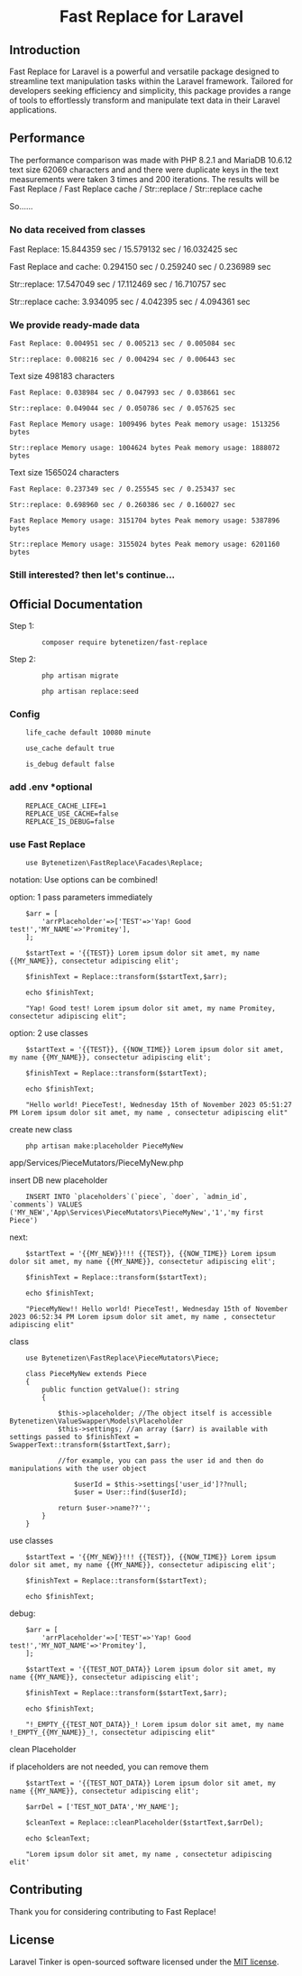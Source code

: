 <h1 align="center">Fast Replace for Laravel</h1>


## Introduction

Fast Replace for Laravel is a powerful and versatile package 
designed to streamline text manipulation tasks within the 
Laravel framework. Tailored for developers seeking 
efficiency and simplicity, this package provides a range 
of tools to effortlessly transform and manipulate text data 
in their Laravel applications.

## Performance

The performance comparison was made with PHP 8.2.1 and MariaDB 10.6.12
text size 62069 characters and and there were duplicate keys in the text 
measurements were taken 3 times and 200 iterations.
The results will be Fast Replace / Fast Replace cache / 
Str::replace / Str::replace cache

So......

### No data received from classes

Fast Replace: 15.844359 sec / 15.579132 sec / 16.032425 sec

Fast Replace and cache: 0.294150 sec / 0.259240 sec / 0.236989 sec

Str::replace: 17.547049 sec / 17.112469 sec / 16.710757 sec

Str::replace cache: 3.934095 sec / 4.042395 sec / 4.094361 sec

### We provide ready-made data

    Fast Replace: 0.004951 sec / 0.005213 sec / 0.005084 sec

    Str::replace: 0.008216 sec / 0.004294 sec / 0.006443 sec

Text size 498183 characters

    Fast Replace: 0.038984 sec / 0.047993 sec / 0.038661 sec

    Str::replace: 0.049044 sec / 0.050786 sec / 0.057625 sec

    Fast Replace Memory usage: 1009496 bytes Peak memory usage: 1513256 bytes

    Str::replace Memory usage: 1004624 bytes Peak memory usage: 1888072 bytes

Text size 1565024 characters

    Fast Replace: 0.237349 sec / 0.255545 sec / 0.253437 sec

    Str::replace: 0.698960 sec / 0.260386 sec / 0.160027 sec

    Fast Replace Memory usage: 3151704 bytes Peak memory usage: 5387896 bytes

    Str::replace Memory usage: 3155024 bytes Peak memory usage: 6201160 bytes

### Still interested? then let's continue...


## Official Documentation

Step 1:     

            composer require bytenetizen/fast-replace

Step 2: 

            php artisan migrate

            php artisan replace:seed

### Config

        life_cache default 10080 minute

        use_cache default true

        is_debug default false

### add .env *optional

        REPLACE_CACHE_LIFE=1
        REPLACE_USE_CACHE=false
        REPLACE_IS_DEBUG=false

### use Fast Replace

        use Bytenetizen\FastReplace\Facades\Replace;

notation: Use options can be combined!

option: 1 pass parameters immediately

        $arr = [
            'arrPlaceholder'=>['TEST'=>'Yap! Good test!','MY_NAME'=>'Promitey'],
        ];

        $startText = '{{TEST}} Lorem ipsum dolor sit amet, my name {{MY_NAME}}, consectetur adipiscing elit';

        $finishText = Replace::transform($startText,$arr);

        echo $finishText;

        "Yap! Good test! Lorem ipsum dolor sit amet, my name Promitey, consectetur adipiscing elit";

option: 2 use classes

        $startText = '{{TEST}}, {{NOW_TIME}} Lorem ipsum dolor sit amet, my name {{MY_NAME}}, consectetur adipiscing elit';

        $finishText = Replace::transform($startText);

        echo $finishText;

        "Hello world! PieceTest!, Wednesday 15th of November 2023 05:51:27 PM Lorem ipsum dolor sit amet, my name , consectetur adipiscing elit"


create new class 

        php artisan make:placeholder PieceMyNew

app/Services/PieceMutators/PieceMyNew.php

insert DB new placeholder

        INSERT INTO `placeholders`(`piece`, `doer`, `admin_id`, `comments`) VALUES ('MY_NEW','App\Services\PieceMutators\PieceMyNew','1','my first Piece')

next: 

        $startText = '{{MY_NEW}}!!! {{TEST}}, {{NOW_TIME}} Lorem ipsum dolor sit amet, my name {{MY_NAME}}, consectetur adipiscing elit';

        $finishText = Replace::transform($startText);

        echo $finishText;

        "PieceMyNew!! Hello world! PieceTest!, Wednesday 15th of November 2023 06:52:34 PM Lorem ipsum dolor sit amet, my name , consectetur adipiscing elit"

class

        use Bytenetizen\FastReplace\PieceMutators\Piece;

        class PieceMyNew extends Piece
        {
            public function getValue(): string
            {

                $this->placeholder; //The object itself is accessible Bytenetizen\ValueSwapper\Models\Placeholder
                $this->settings; //an array ($arr) is available with settings passed to $finishText = SwapperText::transform($startText,$arr);

                //for example, you can pass the user id and then do manipulations with the user object

                    $userId = $this->settings['user_id']??null;
                    $user = User::find($userId);

                return $user->name??'';
            }
        }


use classes


        $startText = '{{MY_NEW}}!!! {{TEST}}, {{NOW_TIME}} Lorem ipsum dolor sit amet, my name {{MY_NAME}}, consectetur adipiscing elit';

        $finishText = Replace::transform($startText);

        echo $finishText;



debug:

        $arr = [
            'arrPlaceholder'=>['TEST'=>'Yap! Good test!','MY_NOT_NAME'=>'Promitey'],
        ];

        $startText = '{{TEST_NOT_DATA}} Lorem ipsum dolor sit amet, my name {{MY_NAME}}, consectetur adipiscing elit';

        $finishText = Replace::transform($startText,$arr);

        echo $finishText;

        "!_EMPTY_{{TEST_NOT_DATA}}_! Lorem ipsum dolor sit amet, my name !_EMPTY_{{MY_NAME}}_!, consectetur adipiscing elit"


clean Placeholder

if placeholders are not needed, you can remove them

        $startText = '{{TEST_NOT_DATA}} Lorem ipsum dolor sit amet, my name {{MY_NAME}}, consectetur adipiscing elit';

        $arrDel = ['TEST_NOT_DATA','MY_NAME'];

        $cleanText = Replace::cleanPlaceholder($startText,$arrDel);

        echo $cleanText;

        "Lorem ipsum dolor sit amet, my name , consectetur adipiscing elit'

## Contributing

Thank you for considering contributing to Fast Replace!

## License

Laravel Tinker is open-sourced software licensed under the [MIT license](LICENSE.md).
